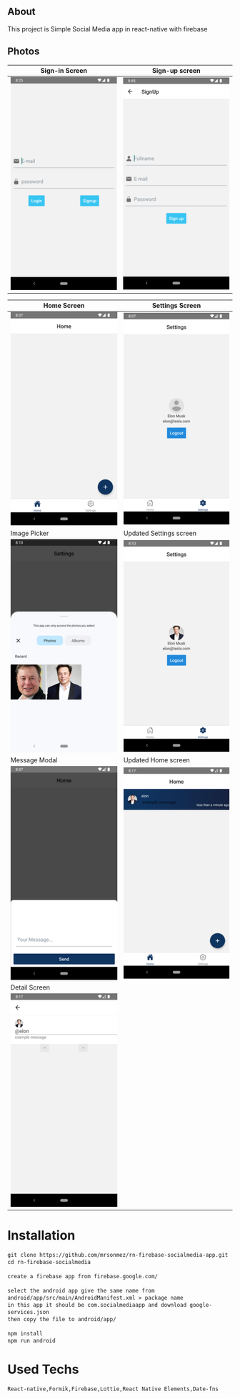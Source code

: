 ## About

This project is Simple Social Media app in react-native with firebase

## Photos

| Sign-in Screen                     | Sign-up screen                     |
| ---------------------------------- | ---------------------------------- |
| ![signin](./photoofapp/signin.png) | ![signup](./photoofapp/signup.png) |

| Home Screen                                     | Settings Screen                               |
| ----------------------------------------------- | --------------------------------------------- |
| ![home](./photoofapp/homescreen.png)            | ![settings](./photoofapp/settings.png)        |
| Image Picker                                    | Updated Settings screen                       |
| ![signin](./photoofapp/imagepicker.png)         | ![signup](./photoofapp/updatedsettings.png)   |
| Message Modal                                   | Updated Home screen                           |
| ![message modal](./photoofapp/messagemodal.png) | ![updated home](./photoofapp/updatedhome.png) |
| Detail Screen                                   |
| ![signin](./photoofapp/detailscreen.png)        |

# Installation

```git
git clone https://github.com/mrsonmez/rn-firebase-socialmedia-app.git
cd rn-firebase-socialmedia

create a firebase app from firebase.google.com/

select the android app give the same name from android/app/src/main/AndroidManifest.xml > package name
in this app it should be com.socialmediaapp and download google-services.json
then copy the file to android/app/

npm install
npm run android
```

# Used Techs

```
React-native,Formik,Firebase,Lottie,React Native Elements,Date-fns
```
